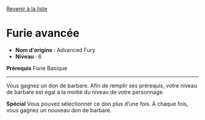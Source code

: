 [Revenir à la liste](list.md)

# Furie avancée

 * **Nom d'origine** : Advanced Fury
 * **Niveau** : 6


<p><strong>Prérequis</strong> Furie Basique</p>
<hr>
<p>Vous gagnez un don de barbare. Afin de remplir ses prérequis, votre niveau de barbare est égal à la moitié du niveau de votre personnage.</p>
<p><strong>Spécial</strong> Vous pouvez sélectionner ce don plus d’une fois. À chaque fois, vous gagnez un nouveau don de barbare.</p>